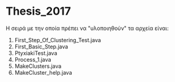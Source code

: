# Thesis_2017
H σειρά με την οποία πρέπει να "υλοποιηθούν" τα αρχεία είναι:

1) First_Step_Of_Clustering_Test.java	
2) First_Basic_Step.java
3) PtyxiakiTest.java
4) Process_1.java
5) MakeClusters.java
6) MakeCluster_help.java
